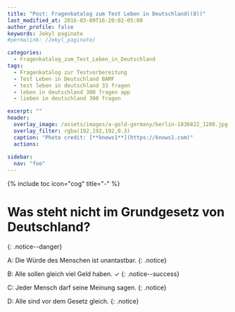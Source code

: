 ```yaml
---
title: "Post: Fragenkatalog zum Test Leben in Deutschland((8))"
last_modified_at: 2016-03-09T16:20:02-05:00
author_profile: false
keywords: Jekyl paginate
#permalink: /Jekyl_paginate/

categories:
  - Fragenkatalog_zum_Test_Leben_in_Deutschland 
tags:
  - Fragenkatalog zur Testvorbereitung
  - Test Leben in Deutschland BAMF
  - test leben in deutschland 33 fragen
  - leben in deutschland 300 fragen app
  - lieben in deutschland 300 fragen

excerpt: ""
header:
  overlay_image: /assets/images/a-gold-germany/berlin-1836822_1280.jpg
  overlay_filter: rgba(192,192,192,0.3)
  caption: "Photo credit: [**knows1**](https://knows1.com)"
  actions:
    
sidebar:
  nav: "foo"
---
```


{% include toc icon="cog" title="-" %}

# Was steht nicht im Grundgesetz von Deutschland?
{: .notice--danger}

A: Die Würde des Menschen ist unantastbar.
 {: .notice}

B: Alle sollen gleich viel Geld haben. ✓
{: .notice--success}

C: Jeder Mensch darf seine Meinung sagen.
 {: .notice}

D: Alle sind vor dem Gesetz gleich.
 {: .notice}
